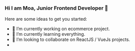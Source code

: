 ### Hi I am Moa, Junior Frontend Developer 👋
Here are some ideas to get you started:
- 🔭 I’m currently working on ecommerce project.
- 🌱 I’m currently learning everything.
- 👯 I’m looking to collaborate on ReactJS / VueJs projects.
- 

